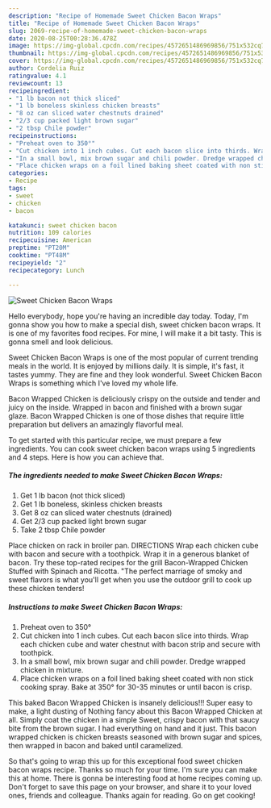 ```yaml
---
description: "Recipe of Homemade Sweet Chicken Bacon Wraps"
title: "Recipe of Homemade Sweet Chicken Bacon Wraps"
slug: 2069-recipe-of-homemade-sweet-chicken-bacon-wraps
date: 2020-08-25T00:28:36.478Z
image: https://img-global.cpcdn.com/recipes/4572651486969856/751x532cq70/sweet-chicken-bacon-wraps-recipe-main-photo.jpg
thumbnail: https://img-global.cpcdn.com/recipes/4572651486969856/751x532cq70/sweet-chicken-bacon-wraps-recipe-main-photo.jpg
cover: https://img-global.cpcdn.com/recipes/4572651486969856/751x532cq70/sweet-chicken-bacon-wraps-recipe-main-photo.jpg
author: Cordelia Ruiz
ratingvalue: 4.1
reviewcount: 13
recipeingredient:
- "1 lb bacon not thick sliced"
- "1 lb boneless skinless chicken breasts"
- "8 oz can sliced water chestnuts drained"
- "2/3 cup packed light brown sugar"
- "2 tbsp Chile powder"
recipeinstructions:
- "Preheat oven to 350°"
- "Cut chicken into 1 inch cubes. Cut each bacon slice into thirds. Wrap each chicken cube and water chestnut with bacon strip and secure with toothpick."
- "In a small bowl, mix brown sugar and chili powder. Dredge wrapped chicken in mixture."
- "Place chicken wraps on a foil lined baking sheet coated with non stick cooking spray. Bake at 350° for 30-35 minutes or until bacon is crisp."
categories:
- Recipe
tags:
- sweet
- chicken
- bacon

katakunci: sweet chicken bacon 
nutrition: 109 calories
recipecuisine: American
preptime: "PT20M"
cooktime: "PT48M"
recipeyield: "2"
recipecategory: Lunch

---
```



![Sweet Chicken Bacon Wraps](https://img-global.cpcdn.com/recipes/4572651486969856/751x532cq70/sweet-chicken-bacon-wraps-recipe-main-photo.jpg)

Hello everybody, hope you're having an incredible day today. Today, I'm gonna show you how to make a special dish, sweet chicken bacon wraps. It is one of my favorites food recipes. For mine, I will make it a bit tasty. This is gonna smell and look delicious.

Sweet Chicken Bacon Wraps is one of the most popular of current trending meals in the world. It is enjoyed by millions daily. It is simple, it's fast, it tastes yummy. They are fine and they look wonderful. Sweet Chicken Bacon Wraps is something which I've loved my whole life.

Bacon Wrapped Chicken is deliciously crispy on the outside and tender and juicy on the inside. Wrapped in bacon and finished with a brown sugar glaze. Bacon Wrapped Chicken is one of those dishes that require little preparation but delivers an amazingly flavorful meal.


To get started with this particular recipe, we must prepare a few ingredients. You can cook sweet chicken bacon wraps using 5 ingredients and 4 steps. Here is how you can achieve that.

<!--inarticleads1-->

##### The ingredients needed to make Sweet Chicken Bacon Wraps:

1. Get 1 lb bacon (not thick sliced)
1. Get 1 lb boneless, skinless chicken breasts
1. Get 8 oz can sliced water chestnuts (drained)
1. Get 2/3 cup packed light brown sugar
1. Take 2 tbsp Chile powder


Place chicken on rack in broiler pan. DIRECTIONS Wrap each chicken cube with bacon and secure with a toothpick. Wrap it in a generous blanket of bacon. Try these top-rated recipes for the grill Bacon-Wrapped Chicken Stuffed with Spinach and Ricotta. &#34;The perfect marriage of smoky and sweet flavors is what you&#39;ll get when you use the outdoor grill to cook up these chicken tenders! 

<!--inarticleads2-->

##### Instructions to make Sweet Chicken Bacon Wraps:

1. Preheat oven to 350°
1. Cut chicken into 1 inch cubes. Cut each bacon slice into thirds. Wrap each chicken cube and water chestnut with bacon strip and secure with toothpick.
1. In a small bowl, mix brown sugar and chili powder. Dredge wrapped chicken in mixture.
1. Place chicken wraps on a foil lined baking sheet coated with non stick cooking spray. Bake at 350° for 30-35 minutes or until bacon is crisp.


This baked Bacon Wrapped Chicken is insanely delicious!!! Super easy to make, a light dusting of Nothing fancy about this Bacon Wrapped Chicken at all. Simply coat the chicken in a simple Sweet, crispy bacon with that saucy bite from the brown sugar. I had everything on hand and it just. This bacon wrapped chicken is chicken breasts seasoned with brown sugar and spices, then wrapped in bacon and baked until caramelized. 

So that's going to wrap this up for this exceptional food sweet chicken bacon wraps recipe. Thanks so much for your time. I'm sure you can make this at home. There is gonna be interesting food at home recipes coming up. Don't forget to save this page on your browser, and share it to your loved ones, friends and colleague. Thanks again for reading. Go on get cooking!
